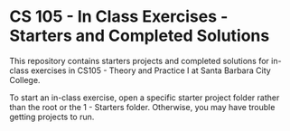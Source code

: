 # CS 105 - In Class Exercises - Starters and Completed Solutions

This repository contains starters projects and completed solutions for in-class exercises in CS105 - Theory and Practice I at Santa Barbara City College.  

To start an in-class exercise, open a specific starter project folder rather than the root or the 1 - Starters folder.  Otherwise, you may have trouble getting projects to run.
